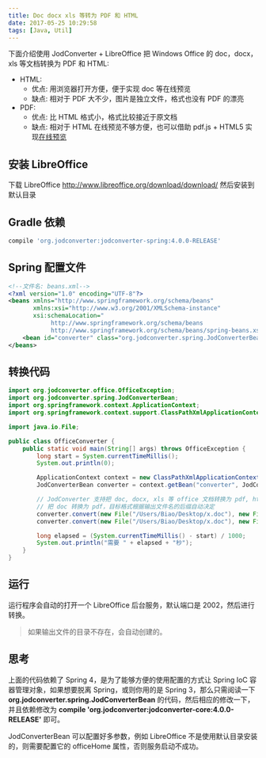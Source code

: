 ```yaml
---
title: Doc docx xls 等转为 PDF 和 HTML
date: 2017-05-25 10:29:58
tags: [Java, Util]
---
```


下面介绍使用 JodConverter + LibreOffice 把 Windows Office 的 doc，docx，xls 等文档转换为 PDF 和 HTML:

* HTML:
  * 优点:  用浏览器打开方便，便于实现 doc 等在线预览
  * 缺点: 相对于 PDF 大不少，图片是独立文件，格式也没有 PDF 的漂亮
* PDF:
  * 优点: 比 HTML 格式小，格式比较接近于原文档
  * 缺点: 相对于 HTML 在线预览不够方便，也可以借助 pdf.js + HTML5 实现[在线预览](/pdf-online/)

<!--more-->

## 安装 LibreOffice

下载 LibreOffice <http://www.libreoffice.org/download/download/> 然后安装到默认目录

## Gradle 依赖

```groovy
compile 'org.jodconverter:jodconverter-spring:4.0.0-RELEASE'
```

## Spring 配置文件

```xml
<!--文件名: beans.xml-->
<?xml version="1.0" encoding="UTF-8"?>
<beans xmlns="http://www.springframework.org/schema/beans"
       xmlns:xsi="http://www.w3.org/2001/XMLSchema-instance"
       xsi:schemaLocation="
            http://www.springframework.org/schema/beans
            http://www.springframework.org/schema/beans/spring-beans.xsd">
    <bean id="converter" class="org.jodconverter.spring.JodConverterBean"/>
</beans>
```

## 转换代码

```java
import org.jodconverter.office.OfficeException;
import org.jodconverter.spring.JodConverterBean;
import org.springframework.context.ApplicationContext;
import org.springframework.context.support.ClassPathXmlApplicationContext;

import java.io.File;

public class OfficeConverter {
    public static void main(String[] args) throws OfficeException {
        long start = System.currentTimeMillis();
        System.out.println(0);

        ApplicationContext context = new ClassPathXmlApplicationContext("beans.xml");
        JodConverterBean converter = context.getBean("converter", JodConverterBean.class);

        // JodConverter 支持把 doc, docx, xls 等 office 文档转换为 pdf, html
        // 把 doc 转换为 pdf，目标格式根据输出文件名的后缀自动决定
        converter.convert(new File("/Users/Biao/Desktop/x.doc"), new File("/Users/Biao/Desktop/out/z.pdf"));
      	converter.convert(new File("/Users/Biao/Desktop/x.doc"), new File("/Users/Biao/Desktop/out/z/z.html"));

        long elapsed = (System.currentTimeMillis() - start) / 1000;
        System.out.println("需要 " + elapsed + "秒");
    }
}
```

## 运行

运行程序会自动的打开一个 LibreOffice 后台服务，默认端口是 2002，然后进行转换。

> 如果输出文件的目录不存在，会自动创建的。

## 思考

上面的代码依赖了 Spring 4，是为了能够方便的使用配置的方式让 Spring IoC 容器管理对象，如果想要脱离 Spring，或则你用的是 Spring 3，那么只需阅读一下 **org.jodconverter.spring.JodConverterBean** 的代码，然后相应的修改一下，并且依赖修改为 **compile 'org.jodconverter:jodconverter-core:4.0.0-RELEASE'** 即可。

JodConverterBean 可以配置好多参数，例如 LibreOffice 不是使用默认目录安装的，则需要配置它的 officeHome 属性，否则服务启动不成功。
